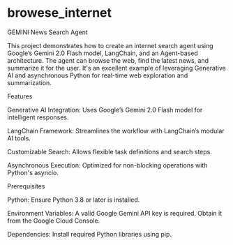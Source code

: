 # browese_internet

GEMINI News Search Agent

This project demonstrates how to create an internet search agent using Google’s Gemini 2.0 Flash model, LangChain, and an Agent-based architecture. The agent can browse the web, find the latest news, and summarize it for the user. It's an excellent example of leveraging Generative AI and asynchronous Python for real-time web exploration and summarization.

Features

Generative AI Integration: Uses Google’s Gemini 2.0 Flash model for intelligent responses.

LangChain Framework: Streamlines the workflow with LangChain’s modular AI tools.

Customizable Search: Allows flexible task definitions and search steps.

Asynchronous Execution: Optimized for non-blocking operations with Python's asyncio.

Prerequisites

Python: Ensure Python 3.8 or later is installed.

Environment Variables: A valid Google Gemini API key is required. Obtain it from the Google Cloud Console.

Dependencies: Install required Python libraries using pip.

